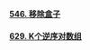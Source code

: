 #### [546. 移除盒子](https://leetcode-cn.com/problems/remove-boxes/)

#### [629. K个逆序对数组](https://leetcode-cn.com/problems/k-inverse-pairs-array/)

